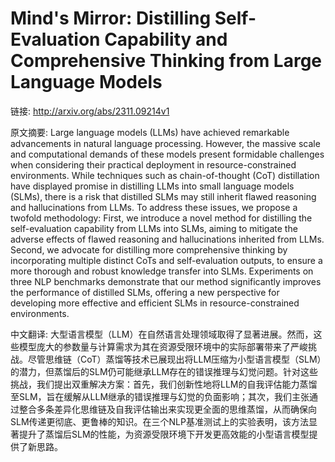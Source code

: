 # Mind's Mirror: Distilling Self-Evaluation Capability and Comprehensive Thinking from Large Language Models

链接: http://arxiv.org/abs/2311.09214v1

原文摘要:
Large language models (LLMs) have achieved remarkable advancements in natural
language processing. However, the massive scale and computational demands of
these models present formidable challenges when considering their practical
deployment in resource-constrained environments. While techniques such as
chain-of-thought (CoT) distillation have displayed promise in distilling LLMs
into small language models (SLMs), there is a risk that distilled SLMs may
still inherit flawed reasoning and hallucinations from LLMs. To address these
issues, we propose a twofold methodology: First, we introduce a novel method
for distilling the self-evaluation capability from LLMs into SLMs, aiming to
mitigate the adverse effects of flawed reasoning and hallucinations inherited
from LLMs. Second, we advocate for distilling more comprehensive thinking by
incorporating multiple distinct CoTs and self-evaluation outputs, to ensure a
more thorough and robust knowledge transfer into SLMs. Experiments on three NLP
benchmarks demonstrate that our method significantly improves the performance
of distilled SLMs, offering a new perspective for developing more effective and
efficient SLMs in resource-constrained environments.

中文翻译:
大型语言模型（LLM）在自然语言处理领域取得了显著进展。然而，这些模型庞大的参数量与计算需求为其在资源受限环境中的实际部署带来了严峻挑战。尽管思维链（CoT）蒸馏等技术已展现出将LLM压缩为小型语言模型（SLM）的潜力，但蒸馏后的SLM仍可能继承LLM存在的错误推理与幻觉问题。针对这些挑战，我们提出双重解决方案：首先，我们创新性地将LLM的自我评估能力蒸馏至SLM，旨在缓解从LLM继承的错误推理与幻觉的负面影响；其次，我们主张通过整合多条差异化思维链及自我评估输出来实现更全面的思维蒸馏，从而确保向SLM传递更彻底、更鲁棒的知识。在三个NLP基准测试上的实验表明，该方法显著提升了蒸馏后SLM的性能，为资源受限环境下开发更高效能的小型语言模型提供了新思路。
